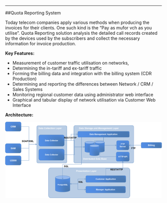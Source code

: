 - - -
##Quota Reporting System

Today telecom companies apply various methods when producing the invoices for their clients. One such kind is the “Pay as mufor vch as you utilise”. Quota Reporting solution analysis the detailed call records created by the devices used by the subscribers and collect the necessary information for invoice production. 

**Key Features:**

- Measurement of customer traffic utilisation on networks,
- Determining the in-tariff and ex-tariff traffic
- Forming the billing data and integration with the billing system (CDR Production)
- Determining and reporting the differences between Network / CRM / Sales Systems
- Monitoring regional customer data using administrator web interface 
- Graphical and tabular display of network utilisation via Customer Web Interface

**Architecture:**

![Quota](static/uploads/page/en/Quota.png)